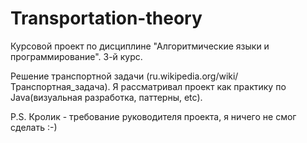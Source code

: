 Transportation-theory
=====================

Курсовой проект по дисциплине "Алгоритмические языки и программирование". 3-й курс.

Решение транспортной задачи (ru.wikipedia.org/wiki/Транспортная_задача). Я рассматривал проект как практику по Java(визуальная разработка, паттерны, etc).

P.S. Кролик - требование руководителя проекта, я ничего не смог сделать :-)
